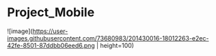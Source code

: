 # Project_Mobile

![image](https://user-images.githubusercontent.com/73680983/201430016-18012263-e2ec-42fe-8501-87ddbb06eed6.png | height=100)
